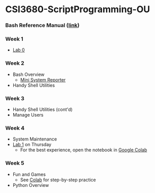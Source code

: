 # CSI3680-ScriptProgramming-OU
### Bash Reference Manual ([link](Bash%20Reference%20Manual%20-%202025.pdf))
### Week 1
- [Lab 0](Environment%20Setup/Lab%200.md)
### Week 2
- Bash Overview
  - [Mini System Reporter](Bash%20Overview/Mini_System_Reporter.ipynb)
- Handy Shell Utilities

### Week 3
- Handy Shell Utilities (cont'd)
- Manage Users

### Week 4
- System Maintenance
- [Lab 1](Labs/CSI3680_Lab1_YOURNAME.ipynb) on Thursday 
  - For the best experience, open the notebook in [Google Colab](https://colab.research.google.com/drive/196GGlvGShGOYrMCgYheNW4ZjHdxdG5ZP?usp=sharing)

### Week 5
- Fun and Games
  - See [Colab](https://colab.research.google.com/drive/1Xdppazh-uLcirJJoyznuewfoWSF5q8ZS?usp=sharing) for step-by-step practice 
- Python Overview